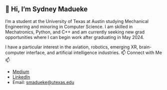 ## 👋 Hi, I’m Sydney Madueke

I’m a student at the University of Texas at Austin studying Mechanical Engineering and minoring in Computer Science.
I am skilled in Mechatronics, Python, and C++ and am currently seeking new grad opportunities where I can begin work after graduating in May 2024.

I have a particular interest in the aviation, robotics, emerging XR, brain-computer interface, and artificial intelligence industries.
📫 Connect with Me 📫
- [Medium](https://medium.com/@vultiverse)
- [LinkedIn](https://www.linkedin.com/in/chukwuka-madueke-7887a5153/)
- Email: smadueke@utexas.edu

<!---
smadueke/smadueke is a ✨ special ✨ repository because its `README.md` (this file) appears on your GitHub profile.
You can click the Preview link to take a look at your changes.
--->
